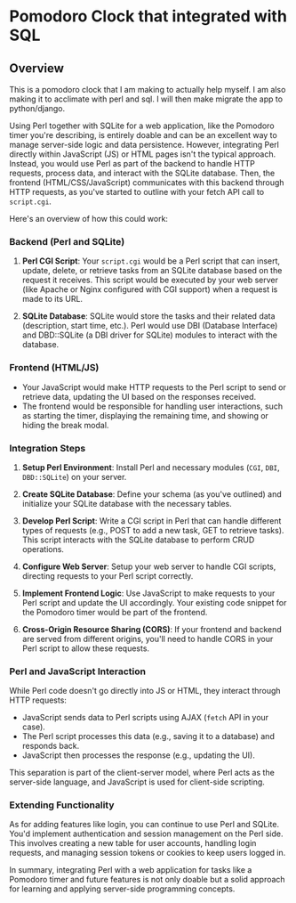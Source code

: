 # Pomodoro Clock that integrated with SQL

## Overview

This is a pomodoro clock that I am making to actually help myself. I am also making it to acclimate with perl and sql. I will then make migrate the app to python/django.



Using Perl together with SQLite for a web application, like the Pomodoro timer you're describing, is entirely doable and can be an excellent way to manage server-side logic and data persistence. However, integrating Perl directly within JavaScript (JS) or HTML pages isn't the typical approach. Instead, you would use Perl as part of the backend to handle HTTP requests, process data, and interact with the SQLite database. Then, the frontend (HTML/CSS/JavaScript) communicates with this backend through HTTP requests, as you've started to outline with your fetch API call to `script.cgi`.

Here's an overview of how this could work:

### Backend (Perl and SQLite)

1. **Perl CGI Script**: Your `script.cgi` would be a Perl script that can insert, update, delete, or retrieve tasks from an SQLite database based on the request it receives. This script would be executed by your web server (like Apache or Nginx configured with CGI support) when a request is made to its URL.

2. **SQLite Database**: SQLite would store the tasks and their related data (description, start time, etc.). Perl would use DBI (Database Interface) and DBD::SQLite (a DBI driver for SQLite) modules to interact with the database.

### Frontend (HTML/JS)

- Your JavaScript would make HTTP requests to the Perl script to send or retrieve data, updating the UI based on the responses received.
- The frontend would be responsible for handling user interactions, such as starting the timer, displaying the remaining time, and showing or hiding the break modal.

### Integration Steps

1. **Setup Perl Environment**: Install Perl and necessary modules (`CGI`, `DBI`, `DBD::SQLite`) on your server.

2. **Create SQLite Database**: Define your schema (as you've outlined) and initialize your SQLite database with the necessary tables.

3. **Develop Perl Script**: Write a CGI script in Perl that can handle different types of requests (e.g., POST to add a new task, GET to retrieve tasks). This script interacts with the SQLite database to perform CRUD operations.

4. **Configure Web Server**: Setup your web server to handle CGI scripts, directing requests to your Perl script correctly.

5. **Implement Frontend Logic**: Use JavaScript to make requests to your Perl script and update the UI accordingly. Your existing code snippet for the Pomodoro timer would be part of the frontend.

6. **Cross-Origin Resource Sharing (CORS)**: If your frontend and backend are served from different origins, you'll need to handle CORS in your Perl script to allow these requests.

### Perl and JavaScript Interaction

While Perl code doesn't go directly into JS or HTML, they interact through HTTP requests:
- JavaScript sends data to Perl scripts using AJAX (`fetch` API in your case).
- The Perl script processes this data (e.g., saving it to a database) and responds back.
- JavaScript then processes the response (e.g., updating the UI).

This separation is part of the client-server model, where Perl acts as the server-side language, and JavaScript is used for client-side scripting.

### Extending Functionality

As for adding features like login, you can continue to use Perl and SQLite. You'd implement authentication and session management on the Perl side. This involves creating a new table for user accounts, handling login requests, and managing session tokens or cookies to keep users logged in.

In summary, integrating Perl with a web application for tasks like a Pomodoro timer and future features is not only doable but a solid approach for learning and applying server-side programming concepts.